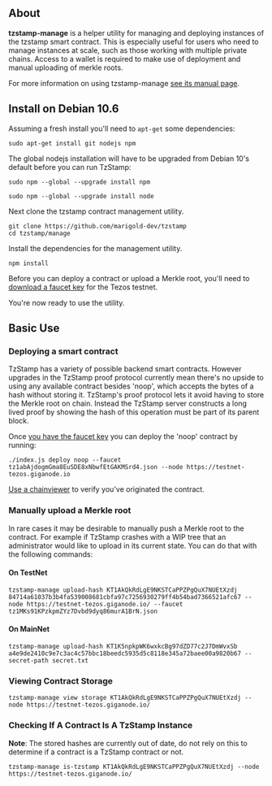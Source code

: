 ## About

**tzstamp-manage** is a helper utility for managing and deploying instances of
the tzstamp smart contract. This is especially useful for users who need to
manage instances at scale, such as those working with multiple private chains.
Access to a wallet is required to make use of deployment and manual uploading
of merkle roots.

For more information on using tzstamp-manage [see its manual page](man/man1/tzstamp-manage.md).

## Install on Debian 10.6

Assuming a fresh install you'll need to `apt-get` some dependencies:

    sudo apt-get install git nodejs npm

The global nodejs installation will have to be upgraded from Debian 10's default
before you can run TzStamp:

    sudo npm --global --upgrade install npm

    sudo npm --global --upgrade install node

Next clone the tzstamp contract management utility.

    git clone https://github.com/marigold-dev/tzstamp
    cd tzstamp/manage

Install the dependencies for the management utility.

    npm install

Before you can deploy a contract or upload a Merkle root, you'll need to
[download a faucet key](https://faucet.tzalpha.net/) for the Tezos testnet.

You're now ready to use the utility.

## Basic Use

### Deploying a smart contract

TzStamp has a variety of possible backend smart contracts. However upgrades in
the TzStamp proof protocol currently mean there's no upside to using any
available contract besides 'noop', which accepts the bytes of a hash
without storing it. TzStamp's proof protocol lets it avoid having to store the
Merkle root on chain. Instead the TzStamp server constructs a long lived proof
by showing the hash of this operation must be part of its parent block.

Once [you have the faucet key](https://faucet.tzalpha.net/) you can deploy the 'noop' contract by running:

    ./index.js deploy noop --faucet tz1abAjdogmGma8EuSDE8xNbwfEtGAKMSrd4.json --node https://testnet-tezos.giganode.io

[Use a chainviewer](https://better-call.dev/) to verify you've originated the
contract.

### Manually upload a Merkle root

In rare cases it may be desirable to manually push a Merkle root to the
contract. For example if TzStamp crashes with a WIP tree that an administrator
would like to upload in its current state. You can do that with the following
commands:

#### On TestNet

    tzstamp-manage upload-hash KT1AkQkRdLgE9NKSTCaPPZPgQuX7NUEtXzdj 84714a61037b3b4fa539008681cbfa97c7256930279ff4b54bad7366521afc67 --node https://testnet-tezos.giganode.io/ --faucet tz1MKs91KPzkpmZYz7Dvbd9dyq86murA1BrN.json

#### On MainNet

    tzstamp-manage upload-hash KT1K5npkpWK6wxkcBg97dZD77c2J7DmWvxSb a4e9de2410c9e7c3ac4c57bbc18beedc5935d5c8118e345a72baee00a9820b67 --secret-path secret.txt

### Viewing Contract Storage

    tzstamp-manage view storage KT1AkQkRdLgE9NKSTCaPPZPgQuX7NUEtXzdj --node https://testnet-tezos.giganode.io/

### Checking If A Contract Is A TzStamp Instance

**Note**: The stored hashes are currently out of date, do not rely on this to
determine if a contract is a TzStamp contract or not.

    tzstamp-manage is-tzstamp KT1AkQkRdLgE9NKSTCaPPZPgQuX7NUEtXzdj --node https://testnet-tezos.giganode.io/
